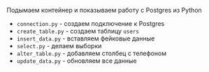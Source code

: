 Подымаем контейнер и показываем работу с Postgres из Python

- `connection.py` - создаем подключение к Postgres
- `create_table.py` - создаем таблицу `users`
- `insert_data.py` - вставляем фейковые данные
- `select.py` - делаем выборки
- `alter_table.py` - добавляем столбец с телефоном
- `update_data.py` - обновляем все данные
